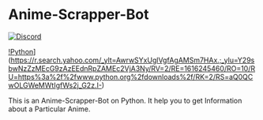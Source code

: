 # Anime-Scrapper-Bot

[![Discord](https://img.shields.io/discord/793691412864434226?color=blue&label=Discord&logo=Discord)](https://discord.gg/zcKNPcZHMu)

[!Python](https://img.shields.io/github/languages/top/D9292S/Anime-Scrapper-Bot?logo=Python)](https://r.search.yahoo.com/_ylt=AwrwSYxUglVgfAgAMSm7HAx.;_ylu=Y29sbwNzZzMEcG9zAzEEdnRpZAMEc2VjA3Ny/RV=2/RE=1616245460/RO=10/RU=https%3a%2f%2fwww.python.org%2fdownloads%2f/RK=2/RS=aQ0QCwOLGWeMWtIgfWs2j_G2z.I-)
 
This is an Anime-Scrapper-Bot on Python. It help you to get Information about a Particular Anime.
